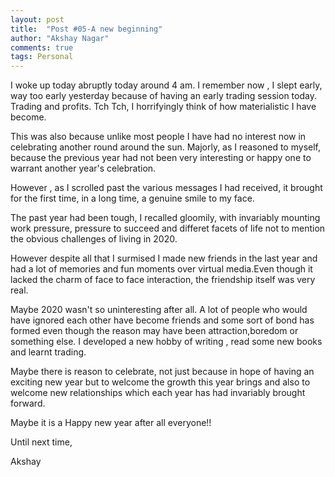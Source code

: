 ```yaml
---
layout: post
title:  "Post #05-A new beginning"
author: "Akshay Nagar"
comments: true
tags: Personal
---
```


I woke up today abruptly today around 4 am. I remember now , I slept  early, way too early yesterday because of having an early trading session today.
Trading and profits. Tch Tch, I horrifyingly think of how materialistic I have become.

This was also because unlike most people I have had no interest now in celebrating another round around the sun. Majorly, as I reasoned to myself, because the previous 
year had not been very interesting or happy one to warrant another year's celebration.

However , as I scrolled past the various messages I had received, it brought for the first time, in a long time, a genuine smile to my face. 

The past year had been tough, I recalled gloomily, with invariably mounting work pressure, pressure to succeed and differet facets of life not to mention the obvious challenges of living in 2020. 

However despite all that I surmised I made new friends in the last year and had a lot of memories and fun moments over virtual media.Even though it lacked the charm of face to face interaction, the friendship itself was very real. 

Maybe 2020 wasn't so uninteresting after all.
A lot of people who would have ignored each other have become friends and some sort of bond has formed even though the reason may have been attraction,boredom or something else.
I developed a new hobby of writing , read some new books and learnt trading.

Maybe there is reason to celebrate, not just because in hope of having an exciting new year but to welcome the growth this year brings and also to welcome new relationships which each year has had invariably brought forward.

Maybe it is a Happy new year after all everyone!!

Until next time,

Akshay

